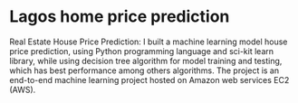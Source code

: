 # Lagos home price prediction
Real Estate House Price Prediction: I built a machine learning model house price prediction, using Python programming language and sci-kit learn library, while using decision tree algorithm for model training and testing, which has best performance among others algorithms. The project is an end-to-end machine learning project hosted on Amazon web services EC2 (AWS).

